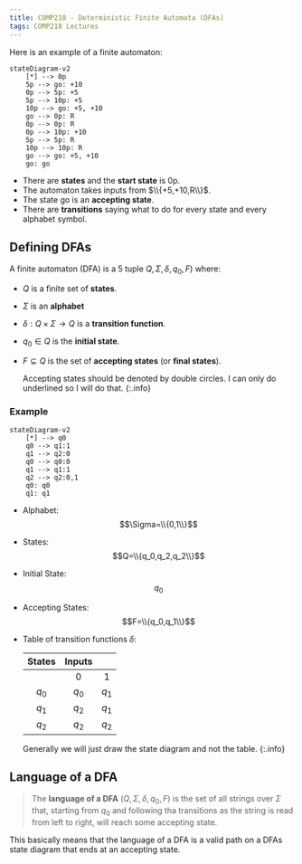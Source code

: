 ```yaml
---
title: COMP218 - Deterministic Finite Automata (DFAs)
tags: COMP218 Lectures
---
```

Here is an example of a finite automaton:

```mermaid
stateDiagram-v2
	[*] --> 0p
	5p --> go: +10
	0p --> 5p: +5
	5p --> 10p: +5
	10p --> go: +5, +10
	go --> 0p: R
	0p --> 0p: R
	0p --> 10p: +10
	5p --> 5p: R
	10p --> 10p: R
	go --> go: +5, +10
	go: go

```

* There are **states** and the **start state** is $\text{0p}$.
* The automaton takes inputs from $\\{+5,+10,R\\}$.
* The state $\text{go}$ is an **accepting state**.
* There are **transitions** saying what to do for every state and every alphabet symbol.

## Defining DFAs
A finite automaton (DFA) is a 5 tuple $Q,\Sigma,\delta,q_0,F)$ where:

* $Q$ is a finite set of **states**.
* $\Sigma$ is an **alphabet**
* $\delta:Q\times\Sigma\rightarrow Q$ is a **transition function**.
* $q_0\in Q$ is the **initial state**.
* $F\subseteq Q$ is the set of **accepting states** (or **final states**).

	Accepting states should be denoted by double circles. I can only do underlined so I will do that.
	{:.info}
	
### Example

```mermaid
stateDiagram-v2
	[*] --> q0
	q0 --> q1:1
	q1 --> q2:0
	q0 --> q0:0
	q1 --> q1:1
	q2 --> q2:0,1
	q0: q0
	q1: q1
```

* Alphabet: $$\Sigma=\\{0,1\\}$$
* States: $$Q=\\{q_0,q_2,q_2\\}$$
* Initial State: $$q_0$$
* Accepting States: $$F=\\{q_0,q_1\\}$$
* Table of transition functions $\delta$:

	| States | Inputs | |
	| :-: | :-: | :-: |
	| | 0 | 1 |
	| $q_0$ | $q_0$ | $q_1$ |
	| $q_1$ | $q_2$ | $q_1$ |
	| $q_2$ | $q_2$ | $q_2$ |
	
	Generally we will just draw the state diagram and not the table.
	{:.info}

## Language of a DFA
> The **language of a DFA** ($Q,\Sigma,\delta,q_0,F$) is the set of all strings over $\Sigma$ that, starting from $q_0$ and following tha transitions as the string is read from left to right, will reach some accepting state.

This basically means that the language of a DFA is a valid path on a DFAs state diagram that ends at an accepting state.